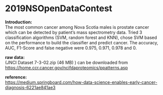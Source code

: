 # 2019NSOpenDataContest

<b>Introduction:</b><br>
The most common cancer among Nova Scotia males is prostate cancer which can be detected by patient’s mass spectrometry data. Tried 3 classification algorithms (SVM, random forest and KNN), chose SVM based on the performance to build the classifier and predict cancer. The accuracy, AUC, F1-Score and false negative were 0.975, 0.971, 0.978 and 0.

<b>raw data:</b><br>
(JNCI Dataset 7-3-02.zip (46 MB) ) can be downloaded from https://home.ccr.cancer.gov/ncifdaproteomics/ppatterns.asp

<b>reference:</b><br>
https://medium.springboard.com/how-data-science-enables-early-cancer-diagnosis-6221ae841ae3
